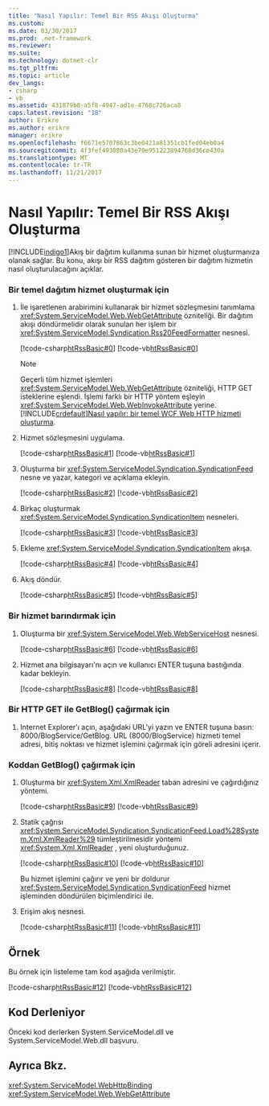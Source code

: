 ```yaml
---
title: "Nasıl Yapılır: Temel Bir RSS Akışı Oluşturma"
ms.custom: 
ms.date: 03/30/2017
ms.prod: .net-framework
ms.reviewer: 
ms.suite: 
ms.technology: dotnet-clr
ms.tgt_pltfrm: 
ms.topic: article
dev_langs:
- csharp
- vb
ms.assetid: 431879b8-a5f8-4947-ad1e-4768c726aca8
caps.latest.revision: "18"
author: Erikre
ms.author: erikre
manager: erikre
ms.openlocfilehash: f6671e5707863c3be0421a81351cb1fed04eb0a4
ms.sourcegitcommit: 4f3fef493080a43e70e951223894768d36ce430a
ms.translationtype: MT
ms.contentlocale: tr-TR
ms.lasthandoff: 11/21/2017
---
```

# <a name="how-to-create-a-basic-rss-feed"></a>Nasıl Yapılır: Temel Bir RSS Akışı Oluşturma
[!INCLUDE[indigo1](../../../../includes/indigo1-md.md)]Akış bir dağıtım kullanıma sunan bir hizmet oluşturmanıza olanak sağlar. Bu konu, akışı bir RSS dağıtım gösteren bir dağıtım hizmetin nasıl oluşturulacağını açıklar.  
  
### <a name="to-create-a-basic-syndication-service"></a>Bir temel dağıtım hizmet oluşturmak için  
  
1.  İle işaretlenen arabirimini kullanarak bir hizmet sözleşmesini tanımlama <xref:System.ServiceModel.Web.WebGetAttribute> özniteliği. Bir dağıtım akışı döndürmelidir olarak sunulan her işlem bir <xref:System.ServiceModel.Syndication.Rss20FeedFormatter> nesnesi.  
  
     [!code-csharp[htRssBasic#0](../../../../samples/snippets/csharp/VS_Snippets_CFX/htrssbasic/cs/program.cs#0)]
     [!code-vb[htRssBasic#0](../../../../samples/snippets/visualbasic/VS_Snippets_CFX/htrssbasic/vb/program.vb#0)]  
  
    > [!NOTE]
    >  Geçerli tüm hizmet işlemleri <xref:System.ServiceModel.Web.WebGetAttribute> özniteliği, HTTP GET isteklerine eşlendi. İşlemi farklı bir HTTP yöntem eşleyin <xref:System.ServiceModel.Web.WebInvokeAttribute> yerine. [!INCLUDE[crdefault](../../../../includes/crdefault-md.md)][Nasıl yapılır: bir temel WCF Web HTTP hizmeti oluşturma](../../../../docs/framework/wcf/feature-details/how-to-create-a-basic-wcf-web-http-service.md).  
  
2.  Hizmet sözleşmesini uygulama.  
  
     [!code-csharp[htRssBasic#1](../../../../samples/snippets/csharp/VS_Snippets_CFX/htrssbasic/cs/program.cs#1)]
     [!code-vb[htRssBasic#1](../../../../samples/snippets/visualbasic/VS_Snippets_CFX/htrssbasic/vb/program.vb#1)]  
  
3.  Oluşturma bir <xref:System.ServiceModel.Syndication.SyndicationFeed> nesne ve yazar, kategori ve açıklama ekleyin.  
  
     [!code-csharp[htRssBasic#2](../../../../samples/snippets/csharp/VS_Snippets_CFX/htrssbasic/cs/program.cs#2)]
     [!code-vb[htRssBasic#2](../../../../samples/snippets/visualbasic/VS_Snippets_CFX/htrssbasic/vb/program.vb#2)]  
  
4.  Birkaç oluşturmak <xref:System.ServiceModel.Syndication.SyndicationItem> nesneleri.  
  
     [!code-csharp[htRssBasic#3](../../../../samples/snippets/csharp/VS_Snippets_CFX/htrssbasic/cs/program.cs#3)]
     [!code-vb[htRssBasic#3](../../../../samples/snippets/visualbasic/VS_Snippets_CFX/htrssbasic/vb/program.vb#3)]  
  
5.  Ekleme <xref:System.ServiceModel.Syndication.SyndicationItem> akışa.  
  
     [!code-csharp[htRssBasic#4](../../../../samples/snippets/csharp/VS_Snippets_CFX/htrssbasic/cs/program.cs#4)]
     [!code-vb[htRssBasic#4](../../../../samples/snippets/visualbasic/VS_Snippets_CFX/htrssbasic/vb/program.vb#4)]  
  
6.  Akış döndür.  
  
     [!code-csharp[htRssBasic#5](../../../../samples/snippets/csharp/VS_Snippets_CFX/htrssbasic/cs/program.cs#5)]
     [!code-vb[htRssBasic#5](../../../../samples/snippets/visualbasic/VS_Snippets_CFX/htrssbasic/vb/program.vb#5)]  
  
### <a name="to-host-a-service"></a>Bir hizmet barındırmak için  
  
1.  Oluşturma bir <xref:System.ServiceModel.Web.WebServiceHost> nesnesi.  
  
     [!code-csharp[htRssBasic#6](../../../../samples/snippets/csharp/VS_Snippets_CFX/htrssbasic/cs/program.cs#6)]
     [!code-vb[htRssBasic#6](../../../../samples/snippets/visualbasic/VS_Snippets_CFX/htrssbasic/vb/program.vb#6)]  
  
2.  Hizmet ana bilgisayarı'nı açın ve kullanıcı ENTER tuşuna bastığında kadar bekleyin.  
  
     [!code-csharp[htRssBasic#8](../../../../samples/snippets/csharp/VS_Snippets_CFX/htrssbasic/cs/program.cs#8)]
     [!code-vb[htRssBasic#8](../../../../samples/snippets/visualbasic/VS_Snippets_CFX/htrssbasic/vb/program.vb#8)]  
  
### <a name="to-call-getblog-with-an-http-get"></a>Bir HTTP GET ile GetBlog() çağırmak için  
  
1.  Internet Explorer'ı açın, aşağıdaki URL'yi yazın ve ENTER tuşuna basın: 8000/BlogService/GetBlog. URL (8000/BlogService) hizmeti temel adresi, bitiş noktası ve hizmet işlemini çağırmak için göreli adresini içerir.  
  
### <a name="to-call-getblog-from-code"></a>Koddan GetBlog() çağırmak için  
  
1.  Oluşturma bir <xref:System.Xml.XmlReader> taban adresini ve çağırdığınız yöntemi.  
  
     [!code-csharp[htRssBasic#9](../../../../samples/snippets/csharp/VS_Snippets_CFX/htrssbasic/cs/snippets.cs#9)]
     [!code-vb[htRssBasic#9](../../../../samples/snippets/visualbasic/VS_Snippets_CFX/htrssbasic/vb/snippets.vb#9)]  
  
2.  Statik çağrısı <xref:System.ServiceModel.Syndication.SyndicationFeed.Load%28System.Xml.XmlReader%29> tümleştirilmesidir yöntemi <xref:System.Xml.XmlReader> , yeni oluşturduğunuz.  
  
     [!code-csharp[htRssBasic#10](../../../../samples/snippets/csharp/VS_Snippets_CFX/htrssbasic/cs/snippets.cs#10)]
     [!code-vb[htRssBasic#10](../../../../samples/snippets/visualbasic/VS_Snippets_CFX/htrssbasic/vb/snippets.vb#10)]  
  
     Bu hizmet işlemini çağırır ve yeni bir doldurur <xref:System.ServiceModel.Syndication.SyndicationFeed> hizmet işleminden döndürülen biçimlendirici ile.  
  
3.  Erişim akış nesnesi.  
  
     [!code-csharp[htRssBasic#11](../../../../samples/snippets/csharp/VS_Snippets_CFX/htrssbasic/cs/snippets.cs#11)]
     [!code-vb[htRssBasic#11](../../../../samples/snippets/visualbasic/VS_Snippets_CFX/htrssbasic/vb/snippets.vb#11)]  
  
## <a name="example"></a>Örnek  
 Bu örnek için listeleme tam kod aşağıda verilmiştir.  
  
 [!code-csharp[htRssBasic#12](../../../../samples/snippets/csharp/VS_Snippets_CFX/htrssbasic/cs/program.cs#12)]
 [!code-vb[htRssBasic#12](../../../../samples/snippets/visualbasic/VS_Snippets_CFX/htrssbasic/vb/program.vb#12)]  
  
## <a name="compiling-the-code"></a>Kod Derleniyor  
 Önceki kod derlerken System.ServiceModel.dll ve System.ServiceModel.Web.dll başvuru.  
  
## <a name="see-also"></a>Ayrıca Bkz.  
 <xref:System.ServiceModel.WebHttpBinding>  
 <xref:System.ServiceModel.Web.WebGetAttribute>
